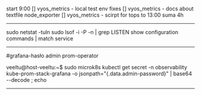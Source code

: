 start 9:00
[] vyos_metrics - local test env fixes
[] vyos_metrics - docs about textfile node_exporter
[] vyos_metrics - scirpt for tops 
to 13:00
suma 4h

***

sudo netstat -tuln
sudo lsof -i -P -n | grep LISTEN
show configuration commands | match service

***
#grafana-hasło
admin
prom-operator

veeltu@host-veeltu:~$ sudo microk8s kubectl get secret -n observability kube-prom-stack-grafana -o jsonpath="{.data.admin-password}" | base64 --decode ; echo
***
